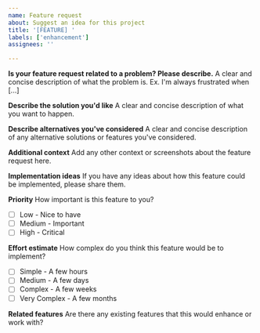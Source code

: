 ```yaml
---
name: Feature request
about: Suggest an idea for this project
title: '[FEATURE] '
labels: ['enhancement']
assignees: ''

---
```


**Is your feature request related to a problem? Please describe.**
A clear and concise description of what the problem is. Ex. I'm always frustrated when [...]

**Describe the solution you'd like**
A clear and concise description of what you want to happen.

**Describe alternatives you've considered**
A clear and concise description of any alternative solutions or features you've considered.

**Additional context**
Add any other context or screenshots about the feature request here.

**Implementation ideas**
If you have any ideas about how this feature could be implemented, please share them.

**Priority**
How important is this feature to you?
- [ ] Low - Nice to have
- [ ] Medium - Important
- [ ] High - Critical

**Effort estimate**
How complex do you think this feature would be to implement?
- [ ] Simple - A few hours
- [ ] Medium - A few days
- [ ] Complex - A few weeks
- [ ] Very Complex - A few months

**Related features**
Are there any existing features that this would enhance or work with?
